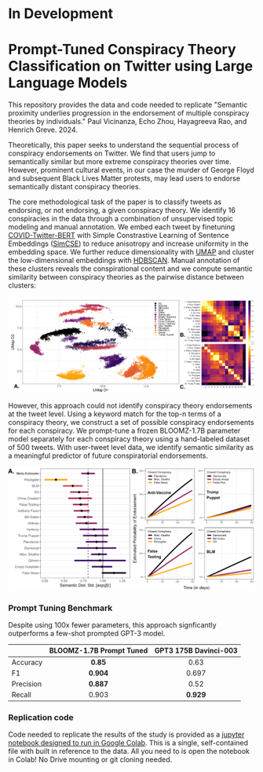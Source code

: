# In Development

# Prompt-Tuned Conspiracy Theory Classification on Twitter using Large Language Models
This repository provides the data and code needed to replicate "Semantic proximity underlies progression in the endorsement of multiple conspiracy theories by individuals." Paul Vicinanza, Echo Zhou, Hayagreeva Rao, and Henrich Greve. 2024. 

Theoretically, this paper seeks to understand the sequential process of conspiracy endorsements on Twitter. We find that users jump to semantically similar but more extreme conspiracy theories over time. However, prominent cultural events, in our case the murder of George Floyd and subsequent Black Lives Matter protests, may lead users to endorse semantically distant conspiracy theories.

The core methodological task of the paper is to classify tweets as endorsing, or not endorsing, a given conspiracy theory. We identify 16 conspiracies in the data through a combination of unsupervised topic modeling and manual annotation. We embed each tweet by finetuning [COVID-Twitter-BERT](https://huggingface.co/digitalepidemiologylab/covid-twitter-bert-v2) with Simple Constrastive Learning of Sentence Embeddings ([SimCSE](https://aclanthology.org/2021.emnlp-main.552/)) to reduce anisotropy and increase uniformity in the embedding space. We further reduce dimensionality with [UMAP](https://arxiv.org/abs/1802.03426) and cluster the low-dimensional embeddings with [HDBSCAN](https://web.archive.org/web/20180721125619id_/https://www.theoj.org/joss-papers/joss.00205/10.21105.joss.00205.pdf). Manual annotation of these clusters reveals the conspirational content and we compute semantic similarity between conspiracy theories as the pairwise distance between clusters:

<p align="center">
<img src="./images/semantic_distance.png" width="800">
 </p>

However, this approach could not identify conspiracy theory endorsements at the tweet level. Using a keyword match for the top-n terms of a conspiracy theory, we construct a set of possible conspiracy endorsements for each conspiracy. We prompt-tune a frozen BLOOMZ-1.7B parameter model separately for each conspiracy theory using a hand-labeled dataset of 500 tweets. With user-tweet level data, we identify semantic similarity as a meaningful predictor of future conspiratorial endorsements.

<p align="center">
  <img src="./images/conspiracy_endorsements.png" width="600">
</p>


### Prompt Tuning Benchmark

Despite using 100x fewer parameters, this approach signficantly outperforms a few-shot prompted GPT-3 model. 

| | BLOOMZ-1.7B Prompt Tuned | GPT3 175B Davinci-003 | 
| :------------- | :-------------: | :-------------: | 
| Accuracy | **0.85** | 0.63 |
| F1 | **0.904** | 0.697 |
| Precision | **0.887** | 0.52 |
| Recall | 0.903 | **0.929** |

### Replication code

Code needed to replicate the results of the study is provided as a [jupyter notebook designed to run in Google Colab](./prompt_tuned_conspiracies.ipynb). This is a single, self-contained file with built in reference to the data. All you need to is open the notebook in Colab! No Drive mounting or git cloning needed. 
